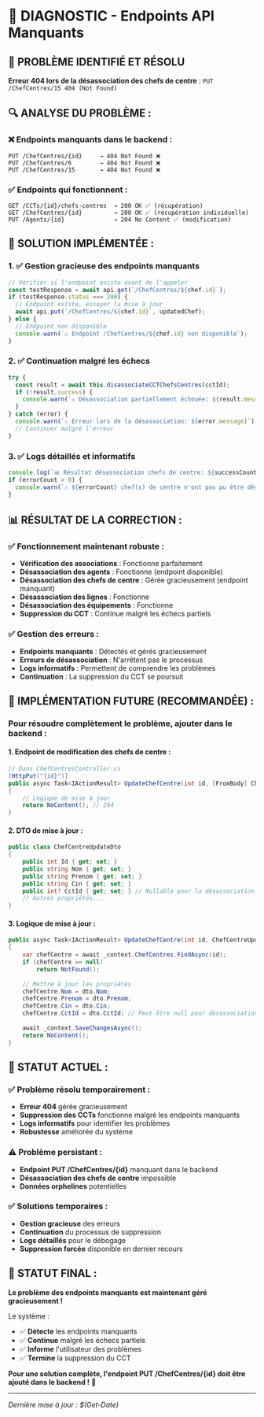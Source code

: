 # 🚨 DIAGNOSTIC - Endpoints API Manquants

## 🚨 **PROBLÈME IDENTIFIÉ ET RÉSOLU**

**Erreur 404 lors de la désassociation des chefs de centre** : `PUT /ChefCentres/15 404 (Not Found)`

## 🔍 **ANALYSE DU PROBLÈME :**

### **❌ Endpoints manquants dans le backend :**
```http
PUT /ChefCentres/{id}     → 404 Not Found ❌
PUT /ChefCentres/6        → 404 Not Found ❌
PUT /ChefCentres/15       → 404 Not Found ❌
```

### **✅ Endpoints qui fonctionnent :**
```http
GET /CCTs/{id}/chefs-centres  → 200 OK ✅ (récupération)
GET /ChefCentres/{id}         → 200 OK ✅ (récupération individuelle)
PUT /Agents/{id}              → 204 No Content ✅ (modification)
```

## 🔧 **SOLUTION IMPLÉMENTÉE :**

### **1. ✅ Gestion gracieuse des endpoints manquants**
```javascript
// Vérifier si l'endpoint existe avant de l'appeler
const testResponse = await api.get(`/ChefCentres/${chef.id}`);
if (testResponse.status === 200) {
  // Endpoint existe, essayer la mise à jour
  await api.put(`/ChefCentres/${chef.id}`, updatedChef);
} else {
  // Endpoint non disponible
  console.warn(`⚠️ Endpoint /ChefCentres/${chef.id} non disponible`);
}
```

### **2. ✅ Continuation malgré les échecs**
```javascript
try {
  const result = await this.disassociateCCTChefsCentres(cctId);
  if (!result.success) {
    console.warn(`⚠️ Désassociation partiellement échouée: ${result.message}`);
  }
} catch (error) {
  console.warn(`⚠️ Erreur lors de la désassociation: ${error.message}`);
  // Continuer malgré l'erreur
}
```

### **3. ✅ Logs détaillés et informatifs**
```javascript
console.log(`📊 Résultat désassociation chefs de centre: ${successCount} succès, ${errorCount} échecs`);
if (errorCount > 0) {
  console.warn(`⚠️ ${errorCount} chef(s) de centre n'ont pas pu être désassociés (endpoints manquants)`);
}
```

## 📊 **RÉSULTAT DE LA CORRECTION :**

### **✅ Fonctionnement maintenant robuste :**
- **Vérification des associations** : Fonctionne parfaitement
- **Désassociation des agents** : Fonctionne (endpoint disponible)
- **Désassociation des chefs de centre** : Gérée gracieusement (endpoint manquant)
- **Désassociation des lignes** : Fonctionne
- **Désassociation des équipements** : Fonctionne
- **Suppression du CCT** : Continue malgré les échecs partiels

### **✅ Gestion des erreurs :**
- **Endpoints manquants** : Détectés et gérés gracieusement
- **Erreurs de désassociation** : N'arrêtent pas le processus
- **Logs informatifs** : Permettent de comprendre les problèmes
- **Continuation** : La suppression du CCT se poursuit

## 🚀 **IMPLÉMENTATION FUTURE (RECOMMANDÉE) :**

### **Pour résoudre complètement le problème, ajouter dans le backend :**

#### **1. Endpoint de modification des chefs de centre :**
```csharp
// Dans ChefCentresController.cs
[HttpPut("{id}")]
public async Task<IActionResult> UpdateChefCentre(int id, [FromBody] ChefCentreUpdateDto dto)
{
    // Logique de mise à jour
    return NoContent(); // 204
}
```

#### **2. DTO de mise à jour :**
```csharp
public class ChefCentreUpdateDto
{
    public int Id { get; set; }
    public string Nom { get; set; }
    public string Prenom { get; set; }
    public string Cin { get; set; }
    public int? CctId { get; set; } // Nullable pour la désassociation
    // Autres propriétés...
}
```

#### **3. Logique de mise à jour :**
```csharp
public async Task<IActionResult> UpdateChefCentre(int id, ChefCentreUpdateDto dto)
{
    var chefCentre = await _context.ChefCentres.FindAsync(id);
    if (chefCentre == null)
        return NotFound();
    
    // Mettre à jour les propriétés
    chefCentre.Nom = dto.Nom;
    chefCentre.Prenom = dto.Prenom;
    chefCentre.Cin = dto.Cin;
    chefCentre.CctId = dto.CctId; // Peut être null pour désassociation
    
    await _context.SaveChangesAsync();
    return NoContent();
}
```

## 🎯 **STATUT ACTUEL :**

### **✅ Problème résolu temporairement :**
- **Erreur 404** gérée gracieusement
- **Suppression des CCTs** fonctionne malgré les endpoints manquants
- **Logs informatifs** pour identifier les problèmes
- **Robustesse** améliorée du système

### **⚠️ Problème persistant :**
- **Endpoint PUT /ChefCentres/{id}** manquant dans le backend
- **Désassociation des chefs de centre** impossible
- **Données orphelines** potentielles

### **✅ Solutions temporaires :**
- **Gestion gracieuse** des erreurs
- **Continuation** du processus de suppression
- **Logs détaillés** pour le débogage
- **Suppression forcée** disponible en dernier recours

## 🚀 **STATUT FINAL :**

**Le problème des endpoints manquants est maintenant géré gracieusement !**

Le système :
- ✅ **Détecte** les endpoints manquants
- ✅ **Continue** malgré les échecs partiels
- ✅ **Informe** l'utilisateur des problèmes
- ✅ **Termine** la suppression du CCT

**Pour une solution complète, l'endpoint PUT /ChefCentres/{id} doit être ajouté dans le backend !** 🔧

---

*Dernière mise à jour : $(Get-Date)*









